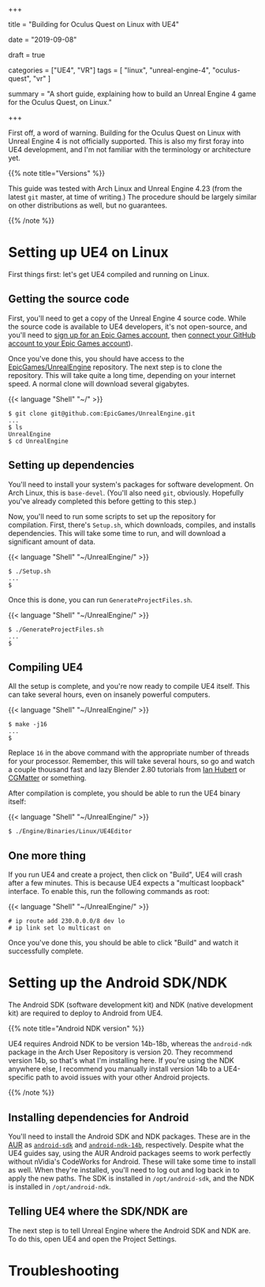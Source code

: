+++

title = "Building for Oculus Quest on Linux with UE4"

date = "2019-09-08"

draft = true

categories = ["UE4", "VR"]
tags = [
    "linux",
    "unreal-engine-4",
    "oculus-quest",
    "vr"
]

summary = "A short guide, explaining how to build an Unreal Engine 4 game for the Oculus Quest, on Linux."

+++

First off, a word of warning. Building for the Oculus Quest on Linux
with Unreal Engine 4 is not officially supported. This is also my
first foray into UE4 development, and I'm not familiar with the
terminology or architecture yet.

{{% note title="Versions" %}}

This guide was tested with Arch Linux and Unreal Engine 4.23 (from the latest `git` master, at time of writing.)
The procedure should be largely similar on other distributions as well, but no guarantees.

{{% /note %}}

<!--more-->

# Setting up UE4 on Linux

First things first: let's get UE4 compiled and running on Linux.

## Getting the source code

First, you'll need to get a copy of the Unreal Engine 4 source code.
While the source code is available to UE4 developers, it's not open-source, and you'll need to [sign up for an Epic Games account](https://accounts.epicgames.com/login), then [connect your GitHub account to your Epic Games account](https://www.unrealengine.com/en-US/ue4-on-github)).

Once you've done this, you should have access to the [EpicGames/UnrealEngine](https://github.com/EpicGames/UnrealEngine) repository.
The next step is to clone the repository.
This will take quite a long time, depending on your internet speed.
A normal clone will download several gigabytes.

{{< language "Shell" "~/" >}}

```
$ git clone git@github.com:EpicGames/UnrealEngine.git
...
$ ls
UnrealEngine
$ cd UnrealEngine
```

## Setting up dependencies

You'll need to install your system's packages for software development.
On Arch Linux, this is `base-devel`.
(You'll also need `git`, obviously.
Hopefully you've already completed this before getting to this step.)

Now, you'll need to run some scripts to set up the repository for compilation.
First, there's `Setup.sh`, which downloads, compiles, and installs dependencies.
This will take some time to run, and will download a significant amount of data.

{{< language "Shell" "~/UnrealEngine/" >}}

```
$ ./Setup.sh
...
$
```

Once this is done, you can run `GenerateProjectFiles.sh`.

{{< language "Shell" "~/UnrealEngine/" >}}

```
$ ./GenerateProjectFiles.sh 
...
$
```

## Compiling UE4

All the setup is complete, and you're now ready to compile UE4 itself.
This can take several hours, even on insanely powerful computers.

{{< language "Shell" "~/UnrealEngine/" >}}

```
$ make -j16
...
$
```

Replace `16` in the above command with the appropriate number of threads for your processor.
Remember, this will take several hours, so go and watch a couple thousand fast and lazy Blender 2.80 tutorials from [Ian Hubert](https://www.youtube.com/watch?v=U1f6NDCttUY&list=PL4Dq5VyfewIxxjzS34k2NES_PuDUIjRcY) or [CGMatter](https://www.youtube.com/watch?v=j5GFtJPvQXo&list=UUy1f4m64dwCwk8CBZ_vHfPg) or something.

After compilation is complete, you should be able to run the UE4 binary itself:

{{< language "Shell" "~/UnrealEngine/" >}}

```
$ ./Engine/Binaries/Linux/UE4Editor
```

## One more thing

If you run UE4 and create a project, then click on "Build", UE4 will crash after a few minutes.
This is because UE4 expects a "multicast loopback" interface.
To enable this, run the following commands as root:

{{< language "Shell" "~/UnrealEngine/" >}}

```
# ip route add 230.0.0.0/8 dev lo
# ip link set lo multicast on
```

Once you've done this, you should be able to click "Build" and watch it successfully complete.

# Setting up the Android SDK/NDK

<!--Now that I've relayed the official UE4 on Linux build guide to you, let's get on to the unsupported, magical part: building for the Oculus Quest.-->

The Android SDK (software development kit) and NDK (native development kit) are required to deploy to Android from UE4.

{{% note title="Android NDK version" %}}

UE4 requires Android NDK to be version 14b-18b, whereas the `android-ndk` package in the Arch User Repository is version 20.
They recommend version 14b, so that's what I'm installing here.
If you're using the NDK anywhere else, I recommend you manually install version 14b to a UE4-specific path to avoid issues with your other Android projects.

{{% /note %}}

## Installing dependencies for Android

You'll need to install the Android SDK and NDK packages.
These are in the [AUR](https://wiki.archlinux.org/index.php/Arch_User_Repository) as [`android-sdk`](https://aur.archlinux.org/packages/android-sdk/) and [`android-ndk-14b`](https://aur.archlinux.org/packages/android-ndk-14b/), respectively.
Despite what the UE4 guides say, using the AUR Android packages seems to work perfectly without nVidia's CodeWorks for Android.
These will take some time to install as well.
When they're installed, you'll need to log out and log back in to apply the new paths.
The SDK is installed in `/opt/android-sdk`, and the NDK is installed in `/opt/android-ndk`.

## Telling UE4 where the SDK/NDK are

The next step is to tell Unreal Engine where the Android SDK and NDK are.
To do this, open UE4 and open the Project Settings.

# Troubleshooting
